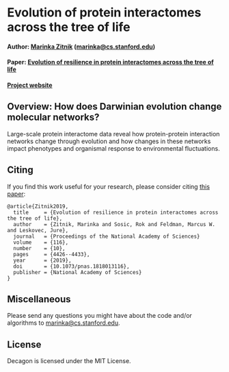 # Evolution of protein interactomes across the tree of life

#### Author: [Marinka Zitnik](http://stanford.edu/~marinka) (marinka@cs.stanford.edu)

#### Paper: [Evolution of resilience in protein interactomes across the tree of life](https://www.pnas.org/content/116/10/4426)

#### [Project website](http://snap.stanford.edu/tree-of-life)

## Overview: How does Darwinian evolution change molecular networks?

Large-scale protein interactome data reveal how protein-protein interaction networks change through 
evolution and how changes in these networks impact phenotypes and organismal response to environmental 
fluctuations.
  
## Citing

If you find this work useful for your research, please consider citing [this paper](https://www.pnas.org/content/116/10/4426):

    @article{Zitnik2019,
      title     = {Evolution of resilience in protein interactomes across the tree of life},
      author    = {Zitnik, Marinka and Sosic, Rok and Feldman, Marcus W. and Leskovec, Jure},
      journal   = {Proceedings of the National Academy of Sciences}
      volume    = {116},
      number    = {10},
      pages     = {4426--4433},
      year      = {2019},
      doi       = {10.1073/pnas.1818013116},
      publisher = {National Academy of Sciences}
    }

## Miscellaneous

Please send any questions you might have about the code and/or algorithms to <marinka@cs.stanford.edu>.

## License

Decagon is licensed under the MIT License.

